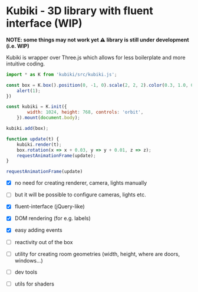 Kubiki - 3D library with fluent interface (WIP)
===

**NOTE: some things may not work yet ⚠️ library is still under development (i.e. WIP)**

Kubiki is wrapper over Three.js which allows for less boilerplate and more intuitive coding. 

```js
import * as K from 'kubiki/src/kubiki.js';

const box = K.box().position(0, -1, 0).scale(2, 2, 2).color(0.3, 1.0, 0.3).on('click', () => {
	alert(1);
})

const kubiki = K.init({
		width: 1024, height: 768, controls: 'orbit',
	}).mount(document.body);

kubiki.add(box);

function update(t) {
	kubiki.render(t);
	box.rotation(x => x + 0.03, y => y + 0.01, z => z);
	requestAnimationFrame(update);
}

requestAnimationFrame(update)
```
- [x] no need for creating renderer, camera, lights manually 
- [ ] but it will be possible to configure cameras, lights etc.
- [x] fluent-interface (jQuery-like)
- [x] DOM rendering (for e.g. labels)
- [x] easy adding events 
- [ ] reactivity out of the box
- [ ] utility for creating room geometries (width, height, where are doors, windows...)
- [ ] dev tools
- [ ] utils for shaders


